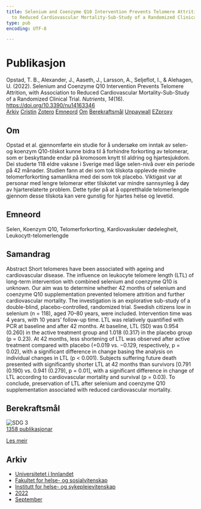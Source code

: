 ```yaml
---
title: Selenium and Coenzyme Q10 Intervention Prevents Telomere Attrition, with Association
  to Reduced Cardiovascular Mortality-Sub-Study of a Randomized Clinical Trial
type: pub
encoding: UTF-8

---
```

<h1>Publikasjon</h1>
<article id="csl-bib-container-BCWYNDU7" class="csl-bib-container">
  <div class="csl-bib-body"> <div class="csl-entry">Opstad, T. B., Alexander, J., Aaseth, J., Larsson, A., Seljeflot, I., &#38; Alehagen, U. (2022). Selenium and Coenzyme Q10 Intervention Prevents Telomere Attrition, with Association to Reduced Cardiovascular Mortality-Sub-Study of a Randomized Clinical Trial. <i>Nutrients</i>, <i>14</i>(16). <a href="https://doi.org/10.3390/nu14163346">https://doi.org/10.3390/nu14163346</a></div> </div>
  <div class="csl-bib-buttons">
    <a href="#taxonomy-article-BCWYNDU7" alt="archive" class="csl-bib-button">Arkiv</a>
    <a href="https://app.cristin.no/results/show.jsf?id=2050223" alt="Cristin" class="csl-bib-button">Cristin</a>
    <a href="http://zotero.org/groups/5881554/items/BCWYNDU7" alt="Zotero" class="csl-bib-button">Zotero</a>
    <a href="#keywords-article-BCWYNDU7" alt="keywords" class="csl-bib-button">Emneord</a>
    <a href="#about-article-BCWYNDU7" alt="about_pub" class="csl-bib-button">Om</a>
    <a href="#sdg-article-BCWYNDU7" alt="sdg" class="csl-bib-button">Berekraftsmål</a>
    <a href="https://www.mdpi.com/2072-6643/14/16/3346/pdf?version=1661241366" alt="Unpaywall" class="csl-bib-button">Unpaywall</a>
    <a href="https://www.mdpi.com/2072-6643/14/16/3346/pdf?version=1661241366" alt="EZproxy" class="csl-bib-button">EZproxy</a>
  </div>
  <div id="csl-bib-meta-container-BCWYNDU7"></div>
</article>
<div id="csl-bib-meta-BCWYNDU7" class="csl-bib-meta">
  <article id="about-article-BCWYNDU7" class="about_pub-article">
    <h1>Om</h1>
    Opstad et al. gjennomførte ein studie for å undersøke om inntak av selen- og koenzym Q10-tilskot kunne bidra til å forhindre forkorting av telomerar, som er beskyttande endar på kromosom knytt til aldring og hjartesjukdom. Dei studerte 118 eldre vaksne i Sverige med låge selen-nivå over ein periode på 42 månader. Studien fann at dei som tok tilskota opplevde mindre telomerforkorting samanlikna med dei som tok placebo. Viktigast var at personar med lengre telomerar etter tilskotet var mindre sannsynleg å døy av hjarterelaterte problem. Dette tyder på at å oppretthalde telomerlengde gjennom desse tilskota kan vere gunstig for hjartes helse og levetid.
  </article>
  <article id="keywords-article-BCWYNDU7" class="keywords-article">
    <h1>Emneord</h1>
    Selen, Koenzym Q10, Telomerforkorting, Kardiovaskulær dødelegheit, Leukocytt-telomerlengde
  </article>
  <article id="abstract-article-BCWYNDU7" class="abstract-article">
    <h1>Samandrag</h1>
    Abstract 
Short telomeres have been associated with ageing and cardiovascular disease. The influence on leukocyte telomere length (LTL) of long-term intervention with combined selenium and coenzyme Q10 is unknown. Our aim was to determine whether 42 months of selenium and coenzyme Q10 supplementation prevented telomere attrition and further cardiovascular mortality. The investigation is an explorative sub-study of a double-blind, placebo-controlled, randomized trial. Swedish citizens low in selenium (n = 118), aged 70–80 years, were included. Intervention time was 4 years, with 10 years’ follow-up time. LTL was relatively quantified with PCR at baseline and after 42 months. At baseline, LTL (SD) was 0.954 (0.260) in the active treatment group and 1.018 (0.317) in the placebo group (p = 0.23). At 42 months, less shortening of LTL was observed after active treatment compared with placebo (+0.019 vs. −0.129, respectively, p = 0.02), with a significant difference in change basing the analysis on individual changes in LTL (p &lt; 0.001). Subjects suffering future death presented with significantly shorter LTL at 42 months than survivors [0.791 (0.190) vs. 0.941 (0.279), p = 0.01], with a significant difference in change of LTL according to cardiovascular mortality and survival (p = 0.03). To conclude, preservation of LTL after selenium and coenzyme Q10 supplementation associated with reduced cardiovascular mortality.
  </article>
  <article id="sdg-article-BCWYNDU7" class="sdg-article">
    <h1>Berekraftsmål</h1>
    <div class="sdg-container"><div id="sdg3" class="sdg">
        <img src="{{< params subfolder >}}images/sdg/sdg03_nn.png" class="image" alt="SDG 3">
        <div class="sdg-overlay">
          <a href="/nn/archive/?key=?sdg=3#archive" class="sdg-publication-count"><span>1358</span> publikasjonar</a>
          <p><a href="https://fn.no/om-fn/fns-baerekraftsmaal/god-helse-og-livskvalitet?lang=nno-NO" class="sdg-read-more">Les meir</a></p>
        </div>
      </div></div>
  </article>
  <article id="taxonomy-article-BCWYNDU7" class="taxonomy-article">
    <h1>Arkiv</h1>
    <ul>
      <li>
        <a href="/nn/archive/?key=3DCRN523">Universitetet i Innlandet</a>
      </li>
      <li>
        <a href="/nn/archive/?key=IDKFS3MX">Fakultet for helse- og sosialvitenskap</a>
      </li>
      <li>
        <a href="/nn/archive/?key=GTV4ECMZ">Institutt for helse- og sykepleievitenskap</a>
      </li>
      <li>
        <a href="/nn/archive/?key=558P36BB">2022</a>
      </li>
      <li>
        <a href="/nn/archive/?key=KKN33L7H">September</a>
      </li>
    </ul>
  </article>
</div>
